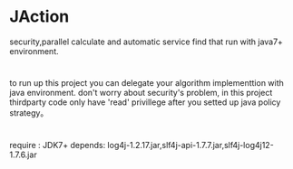 # JAction
security,parallel calculate and automatic service find that run with java7+ environment.
#
to run up this project you can delegate your algorithm implementtion with java environment.
don't worry about security's problem, in this project thirdparty code only have 'read' privillege 
after you setted up java policy strategy。
#

require : JDK7+
depends: 
log4j-1.2.17.jar,slf4j-api-1.7.7.jar,slf4j-log4j12-1.7.6.jar
